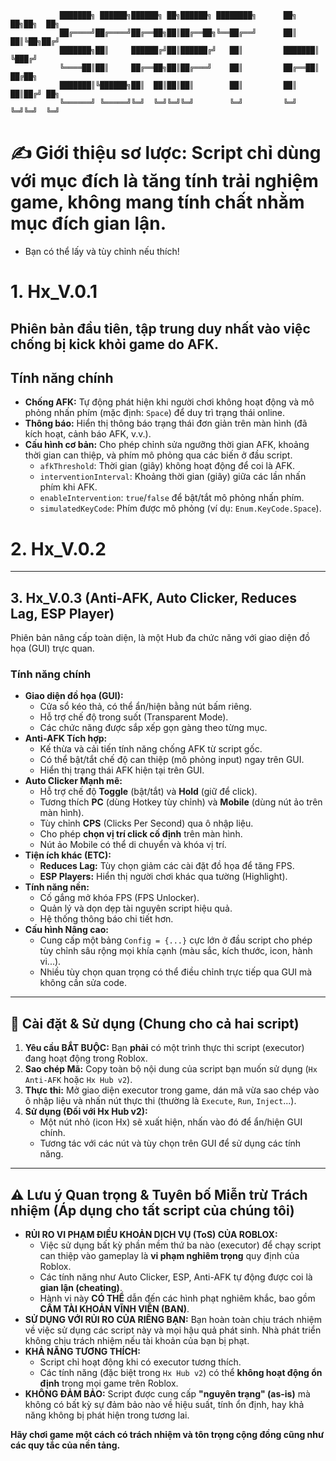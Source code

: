 ```
           ███████╗ ██████╗██████╗ ██╗██████╗ ████████╗      ██╗  ██╗██╗  ██╗
           ██╔════╝██╔════╝██╔══██╗██║██╔══██╗╚══██╔══╝      ██║  ██║╚██╗██╔╝
           ███████╗██║     ██████╔╝██║██████╔╝   ██║         ███████║ ╚███╔╝
           ╚════██║██║     ██╔══██╗██║██╔═══╝    ██║         ██╔══██║ ██╔██╗
           ███████║╚██████╗██║  ██║██║██║        ██║         ██║  ██║██╔╝ ██╗
           ╚══════╝ ╚═════╝╚═╝  ╚═╝╚═╝╚═╝        ╚═╝         ╚═╝  ╚═╝╚═╝  ╚═╝
```
# ✍️ **Giới thiệu sơ lược:** Script chỉ dùng với mục đích là tăng tính trải nghiệm game, không mang tính chất nhằm mục đích gian lận. 
- Bạn có thể lấy và tùy chỉnh nếu thích!

# 1. Hx_V.0.1

## **Phiên bản đầu tiên**, tập trung duy nhất vào việc chống bị kick khỏi game do AFK.

## Tính năng chính
* **Chống AFK:** Tự động phát hiện khi người chơi không hoạt động và mô phỏng nhấn phím (mặc định: `Space`) để duy trì trạng thái online.
* **Thông báo:** Hiển thị thông báo trạng thái đơn giản trên màn hình (đã kích hoạt, cảnh báo AFK, v.v.).
* **Cấu hình cơ bản:** Cho phép chỉnh sửa ngưỡng thời gian AFK, khoảng thời gian can thiệp, và phím mô phỏng qua các biến ở đầu script.
    * `afkThreshold`: Thời gian (giây) không hoạt động để coi là AFK.
    * `interventionInterval`: Khoảng thời gian (giây) giữa các lần nhấn phím khi AFK.
    * `enableIntervention`: `true`/`false` để bật/tắt mô phỏng nhấn phím.
    * `simulatedKeyCode`: Phím được mô phỏng (ví dụ: `Enum.KeyCode.Space`).

# 2. Hx_V.0.2

* **

## 3. Hx_V.0.3 (Anti-AFK, Auto Clicker, Reduces Lag, ESP Player)

Phiên bản nâng cấp toàn diện, là một Hub đa chức năng với giao diện đồ họa (GUI) trực quan.
### Tính năng chính

* **Giao diện đồ họa (GUI):**
    * Cửa sổ kéo thả, có thể ẩn/hiện bằng nút bấm riêng.
    * Hỗ trợ chế độ trong suốt (Transparent Mode).
    * Các chức năng được sắp xếp gọn gàng theo từng mục.
* **Anti-AFK Tích hợp:**
    * Kế thừa và cải tiến tính năng chống AFK từ script gốc.
    * Có thể bật/tắt chế độ can thiệp (mô phỏng input) ngay trên GUI.
    * Hiển thị trạng thái AFK hiện tại trên GUI.
* **Auto Clicker Mạnh mẽ:**
    * Hỗ trợ chế độ **Toggle** (bật/tắt) và **Hold** (giữ để click).
    * Tương thích **PC** (dùng Hotkey tùy chỉnh) và **Mobile** (dùng nút ảo trên màn hình).
    * Tùy chỉnh **CPS** (Clicks Per Second) qua ô nhập liệu.
    * Cho phép **chọn vị trí click cố định** trên màn hình.
    * Nút ảo Mobile có thể di chuyển và khóa vị trí.
* **Tiện ích khác (ETC):**
    * **Reduces Lag:** Tùy chọn giảm các cài đặt đồ họa để tăng FPS.
    * **ESP Players:** Hiển thị người chơi khác qua tường (Highlight).
* **Tính năng nền:**
    * Cố gắng mở khóa FPS (FPS Unlocker).
    * Quản lý và dọn dẹp tài nguyên script hiệu quả.
    * Hệ thống thông báo chi tiết hơn.
* **Cấu hình Nâng cao:**
    * Cung cấp một bảng `Config = {...}` cực lớn ở đầu script cho phép tùy chỉnh sâu rộng mọi khía cạnh (màu sắc, kích thước, icon, hành vi...).
    * Nhiều tùy chọn quan trọng có thể điều chỉnh trực tiếp qua GUI mà không cần sửa code.

---

## 🚀 Cài đặt & Sử dụng (Chung cho cả hai script)

1.  **Yêu cầu BẮT BUỘC:** Bạn **phải** có một trình thực thi script (executor) đang hoạt động trong Roblox.
2.  **Sao chép Mã:** Copy toàn bộ nội dung của script bạn muốn sử dụng (`Hx Anti-AFK` hoặc `Hx Hub v2`).
3.  **Thực thi:** Mở giao diện executor trong game, dán mã vừa sao chép vào ô nhập liệu và nhấn nút thực thi (thường là `Execute`, `Run`, `Inject`...).
4.  **Sử dụng (Đối với Hx Hub v2):**
    * Một nút nhỏ (icon Hx) sẽ xuất hiện, nhấn vào đó để ẩn/hiện GUI chính.
    * Tương tác với các nút và tùy chọn trên GUI để sử dụng các tính năng.

---

## ⚠️ Lưu ý Quan trọng & Tuyên bố Miễn trừ Trách nhiệm (Áp dụng cho tất script của chúng tôi)

* **RỦI RO VI PHẠM ĐIỀU KHOẢN DỊCH VỤ (ToS) CỦA ROBLOX:**
    * Việc sử dụng bất kỳ phần mềm thứ ba nào (executor) để chạy script can thiệp vào gameplay là **vi phạm nghiêm trọng** quy định của Roblox.
    * Các tính năng như Auto Clicker, ESP, Anti-AFK tự động được coi là **gian lận (cheating)**.
    * Hành vi này **CÓ THỂ** dẫn đến các hình phạt nghiêm khắc, bao gồm **CẤM TÀI KHOẢN VĨNH VIỄN (BAN)**.
* **SỬ DỤNG VỚI RỦI RO CỦA RIÊNG BẠN:** Bạn hoàn toàn chịu trách nhiệm về việc sử dụng các script này và mọi hậu quả phát sinh. Nhà phát triển không chịu trách nhiệm nếu tài khoản của bạn bị phạt.
* **KHẢ NĂNG TƯƠNG THÍCH:**
    * Script chỉ hoạt động khi có executor tương thích.
    * Các tính năng (đặc biệt trong `Hx Hub v2`) có thể **không hoạt động ổn định** trong mọi game trên Roblox.
* **KHÔNG ĐẢM BẢO:** Script được cung cấp **"nguyên trạng" (as-is)** mà không có bất kỳ sự đảm bảo nào về hiệu suất, tính ổn định, hay khả năng không bị phát hiện trong tương lai.

**Hãy chơi game một cách có trách nhiệm và tôn trọng cộng đồng cũng như các quy tắc của nền tảng.**
